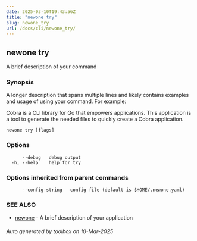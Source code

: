 ```yaml
---
date: 2025-03-10T19:43:56Z
title: "newone try"
slug: newone_try
url: /docs/cli/newone_try/
---
```

## newone try

A brief description of your command

### Synopsis

A longer description that spans multiple lines and likely contains examples
and usage of using your command. For example:

Cobra is a CLI library for Go that empowers applications.
This application is a tool to generate the needed files
to quickly create a Cobra application.

```
newone try [flags]
```

### Options

```
      --debug   debug output
  -h, --help    help for try
```

### Options inherited from parent commands

```
      --config string   config file (default is $HOME/.newone.yaml)
```

### SEE ALSO

* [newone](/docs/cli/newone/)	 - A brief description of your application

###### Auto generated by toolbox on 10-Mar-2025
